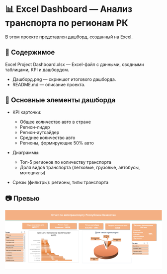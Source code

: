 # 📊 Excel Dashboard — Анализ транспорта по регионам РК

В этом проекте представлен дашборд, созданный на Excel.  

## 📂 Содержимое
Excel Project Dashboard.xlsx — Excel-файл с данными, сводными таблицами, KPI и дашбордом.  
- Дашборд.png — скриншот итогового дашборда.  
- README.md — описание проекта.

## 🔎 Основные элементы дашборда
- KPI карточки:  
  - Общее количество авто в стране  
  - Регион-лидер  
  - Регион-аутсайдер
  - Среднее количество авто
  - Регионы, формирующие 50% авто

- Диаграммы:  
  - Топ-5 регионов по количеству транспорта  
  - Доля видов транспорта (легковые, грузовые, автобусы, мотоциклы)  

- Срезы (фильтры): регионы, типы транспорта  

## 📷 Превью
![Скрин дашборда](./Дашборд.png)
